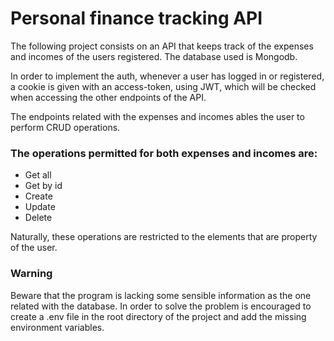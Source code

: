 <h1>Personal finance tracking API</h1>
<p>The following project consists on an API that keeps track of the expenses and incomes of the users registered. The database used is Mongodb.</p>
<p>In order to implement the auth, whenever a user has logged in or registered, a cookie is given with an access-token, using JWT, which will be checked when accessing the other endpoints of the API.</p>
<p>The endpoints related with the expenses and incomes ables the user to perform CRUD operations.</p>
<h3>The operations permitted for both expenses and incomes are: </h3>
<ul>
  <li>Get all</li>
  <li>Get by id</li>
  <li>Create</li>
  <li>Update</li>
  <li>Delete</li>
</ul>
<p>Naturally, these operations are restricted to the elements that are property of the user.</p>
<h3>Warning</h3>
<p>Beware that the program is lacking some sensible information as the one related with the database. In order to solve the problem is encouraged to create a .env file in the root directory of the project and add the missing environment variables.</p>
